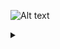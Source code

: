 
![Alt text](https://g.gravizo.com/source/custom_mark10?https%3A%2F%2Fraw.githubusercontent.com%2Fjk3587%2Fhbc_work_flow%2Fmaster%2FREADME.md)
<details> 
<summary></summary>
custom_mark10
  digraph G {
    size ="4,4"
    main [shape=box label="does it have goat cheese and figs?" ]
  }
custom_mark10
</details>
